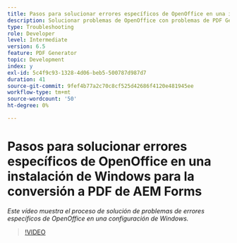 ```yaml
---
title: Pasos para solucionar errores específicos de OpenOffice en una instalación de Windows
description: Solucionar problemas de OpenOffice con problemas de PDF Generator en el programa de instalación de Windows.
type: Troubleshooting
role: Developer
level: Intermediate
version: 6.5
feature: PDF Generator
topic: Development
index: y
exl-id: 5c4f9c93-1328-4d06-beb5-500787d987d7
duration: 41
source-git-commit: 9fef4b77a2c70c8cf525d42686f4120e481945ee
workflow-type: tm+mt
source-wordcount: '50'
ht-degree: 0%

---
```


# Pasos para solucionar errores específicos de OpenOffice en una instalación de Windows para la conversión a PDF de AEM Forms

*Este vídeo muestra el proceso de solución de problemas de errores específicos de OpenOffice en una configuración de Windows.*

>[!VIDEO](https://video.tv.adobe.com/v/335481?quality=12&learn=on)
